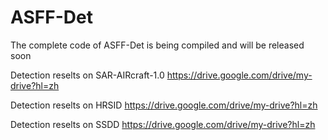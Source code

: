 # ASFF-Det
The complete code of ASFF-Det is being compiled and will be released soon

Detection reselts on SAR-AIRcraft-1.0 https://drive.google.com/drive/my-drive?hl=zh

Detection reselts on HRSID https://drive.google.com/drive/my-drive?hl=zh

Detection reselts on SSDD https://drive.google.com/drive/my-drive?hl=zh
